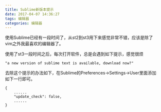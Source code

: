 ```yaml
---
title: Sublime新版本提示
date: 2017-04-07 14:36:27
tags: 编辑器
categories: 编辑器
---
```


使用Sublime已经有一段时间了，从st2到st3用下来感觉非常不错，应该是除了vim之外我最喜欢的编辑器了。

使用了st3一段时间之后，每次打开软件，总是会遇到如下提示，感觉很烦

```
"a new version of sublime text is available, download now?"
```

<!--more-->

去除这个提示的办法如下，在Sublime的Preferences->Settings->User里面添加如下一行即可。

```
{
    ......
    "update_check": false,
    ......
}
```
